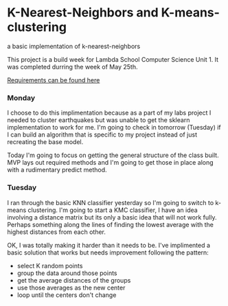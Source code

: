 # K-Nearest-Neighbors and K-means-clustering
a basic implementation of k-nearest-neighbors

This project is a build week for Lambda School Computer Science Unit 1. It was completed durring the week of May 25th.

[Requirements can be found here](https://github.com/LambdaSchool/CS-Data-Science-Build-Week-I)

### Monday

I choose to do this implimentation because as a part of my labs project I needed to cluster earthquakes but was unable to get the sklearn implementation to work for me. I'm going to check in tomorrow (Tuesday) if I can build an algorithm that is specific to my project instead of just recreating the base model.

Today I'm going to focus on getting the general structure of the class built. MVP lays out required methods and I'm going to get those in place along with a rudimentary predict method.


### Tuesday

I ran through the basic KNN classifier yesterday so I'm going to switch to k-means clustering. I'm going to start a KMC classifier, I have an idea involving a distance matrix but its only a basic idea that will not work fully. Perhaps something along the lines of finding the lowest average with the highest distances from each other.

OK, I was totally making it harder than it needs to be. I've implimented a basic solution that works but needs improvement following the pattern:
- select K random points
- group the data around those points
- get the average distances of the groups
- use those averages as the new center
- loop until the centers don't change

